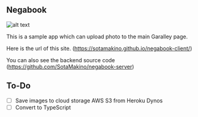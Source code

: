 ## Negabook

![alt text](https://github.com/SotaMakino/negabook-client/blob/master/public/screenshot1.png)

This is a sample app which can upload photo to the main Garalley page.


Here is the url of this site.
(https://sotamakino.github.io/negabook-client/)

You can also see the backend source code
(https://github.com/SotaMakino/negabook-server)

## To-Do

- [ ]  Save images to cloud storage AWS S3 from Heroku Dynos
- [ ]  Convert to TypeScript
